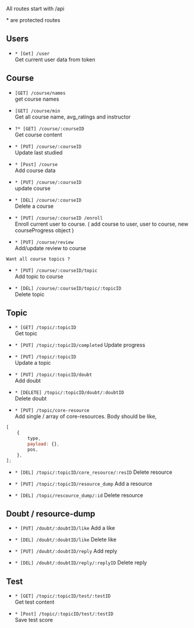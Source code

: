 All routes start with /api

\* are protected routes

## Users

- `* [Get] /user` <br/> Get current user data from token

## Course

- `[GET] /course/names` <br/> get course names

- `[GET] /course/min` <br /> Get all course name, avg_ratings and instructor

- `?* [GET] /course/:courseID` <br/> Get course content

- `* [PUT] /course/:courseID` <br />Update last studied

- `* [Post] /course` <br/> Add course data

- `* [PUT] /course/:courseID` <br /> update course

- `* [DEL] /course/:courseID` <br/> Delete a course

- `* [PUT] /course/:courseID /enroll` <br/>Enroll current user to course.
  ( add course to user, user to course, new courseProgress object )

- `* [PUT] /course/review` <br/> Add/update review to course

```
Want all course topics ?
```

- `* [PUT] /course/:courseID/topic` <br /> Add topic to course

- `* [DEL] /course/:courseID/topic/:topicID` <br/>Delete topic

## Topic

- `* [GET] /topic/:topicID` <br/>Get topic

- `* [PUT] /topic/:topicID/completed` Update progress

- `* [PUT] /topic/:topicID` <br/> Update a topic

- `* [PUT] /topic/:topicID/doubt` <br/> Add doubt

- `* [DELETE] /topic/:topicID/doubt/:doubtID` <br /> Delete doubt

- `* [PUT] /topic/core-resource` <br /> Add single / array of core-resources. Body should be like,

```javascript
[
	{
		type,
		payload: {},
		pos,
	},
];
```

- `* [DEL] /topic/:topicID/core_resource/:resID` Delete resource

- `* [PUT] /topic/:topicID/resource_dump` Add a resource

- `* [DEL] /topic/rescource_dump/:id` Delete resource

## Doubt / resource-dump

- `* [PUT] /doubt/:doubtID/like` Add a like

- `* [DEL] /doubt/:doubtID/like` Delete like

- `* [PUT] /doubt/:doubtID/reply` Add reply

- `* [DEL] /doubt/:doubtID/reply/:replyID` Delete reply

## Test

- `* [GET] /topic/:topicID/test/:testID` <br/>Get test content

- `* [Post] /topic/:topicID/test/:testID` <br/> Save test score
